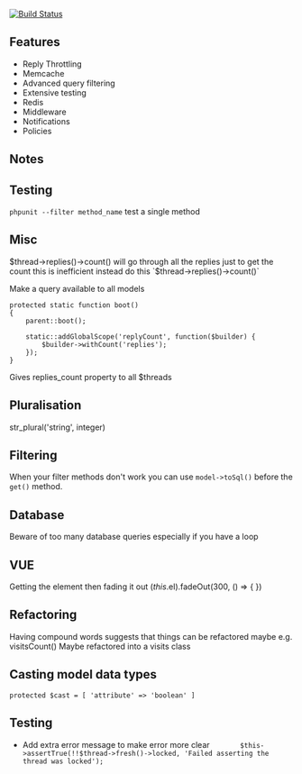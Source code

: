 [![Build Status](https://travis-ci.org/noobling/forum.svg?branch=master)](https://travis-ci.org/noobling/forum)

## Features
* Reply Throttling
* Memcache
* Advanced query filtering
* Extensive testing
* Redis
* Middleware
* Notifications
* Policies

## Notes

## Testing

`phpunit --filter method_name` test a single method

## Misc
$thread->replies()->count() will go through all the replies just to get the count this is inefficient instead do this `$thread->replies()->count()`

Make a query available to all models
````
protected static function boot()
{
    parent::boot();

    static::addGlobalScope('replyCount', function($builder) {
        $builder->withCount('replies');
    });
}
````
Gives replies_count property to all $threads

## Pluralisation
str_plural('string', integer)

## Filtering
When your filter methods don't work you can use `model->toSql()` before the `get()` method.

## Database
Beware of too many database queries especially if you have a loop

## VUE
Getting the element then fading it out
$(this.$el).fadeOut(300, () => {
})

## Refactoring
Having compound words suggests that things can be refactored maybe
e.g. visitsCount() Maybe refactored into a visits class

## Casting model data types
`protected $cast = [
    'attribute' => 'boolean'
]`

## Testing
* Add extra error message to make error more clear `        $this->assertTrue(!!$thread->fresh()->locked, 'Failed asserting the thread was locked');
`